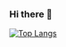 ### Hi there 👋

<!--
**alloc7260/alloc7260** is a ✨ _special_ ✨ repository because its `README.md` (this file) appears on your GitHub profile.

Here are some ideas to get you started:

- 🔭 I’m currently working on ...
- 🌱 I’m currently learning ...
- 👯 I’m looking to collaborate on ...
- 🤔 I’m looking for help with ...
- 💬 Ask me about ...
- 📫 How to reach me: ...
- 😄 Pronouns: ...
- ⚡ Fun fact: ...
-->

<!-- [![Top Langs](https://github-readme-stats.vercel.app/api/top-langs/?username=alloc7260&langs_count=10&layout=compact&theme=dark)](https://github.com/anuraghazra/github-readme-stats)
[![Top Langs](https://github-readme-stats.vercel.app/api/top-langs/?username=alloc7260&langs_count=10&layout=compact&theme=radical)](https://github.com/anuraghazra/github-readme-stats)
[![Top Langs](https://github-readme-stats.vercel.app/api/top-langs/?username=alloc7260&langs_count=10&layout=compact&theme=merko)](https://github.com/anuraghazra/github-readme-stats)
[![Top Langs](https://github-readme-stats.vercel.app/api/top-langs/?username=alloc7260&langs_count=10&layout=compact&theme=gruvbox)](https://github.com/anuraghazra/github-readme-stats)
[![Top Langs](https://github-readme-stats.vercel.app/api/top-langs/?username=alloc7260&langs_count=10&layout=compact&theme=tokyonight)](https://github.com/anuraghazra/github-readme-stats)
[![Top Langs](https://github-readme-stats.vercel.app/api/top-langs/?username=alloc7260&langs_count=10&layout=compact&theme=onedark)](https://github.com/anuraghazra/github-readme-stats)
[![Top Langs](https://github-readme-stats.vercel.app/api/top-langs/?username=alloc7260&langs_count=10&layout=compact&theme=cobalt)](https://github.com/anuraghazra/github-readme-stats)
[![Top Langs](https://github-readme-stats.vercel.app/api/top-langs/?username=alloc7260&langs_count=10&layout=compact&theme=synthwave)](https://github.com/anuraghazra/github-readme-stats) -->
[![Top Langs](https://github-readme-stats.vercel.app/api/top-langs/?username=alloc7260&langs_count=10&layout=compact&theme=highcontrast)](https://github.com/anuraghazra/github-readme-stats)
<!-- [![Top Langs](https://github-readme-stats.vercel.app/api/top-langs/?username=alloc7260&langs_count=10&layout=compact&theme=dracula)](https://github.com/anuraghazra/github-readme-stats) -->
